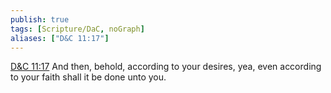 ```yaml
---
publish: true
tags: [Scripture/DaC, noGraph]
aliases: ["D&C 11:17"]
---
```

[D&C 11:17](https://churchofjesuschrist.org/study/scriptures/dc-testament/dc/11?lang=eng&id=p17#p17) And then, behold, according to your desires, yea, even according to your faith shall it be done unto you.
